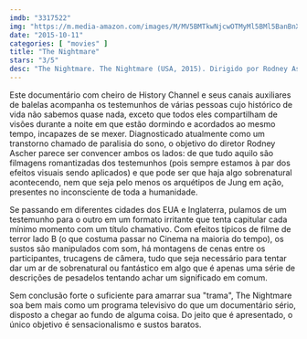 ```yaml
---
imdb: "3317522"
img: "https://m.media-amazon.com/images/M/MV5BMTkwNjcwOTMyMl5BMl5BanBnXkFtZTgwNTQ0MzE2NTE@._V1_SY150_CR0,0,101,150_.jpg"
date: "2015-10-11"
categories: [ "movies" ]
title: "The Nightmare"
stars: "3/5"
desc: "The Nightmare. The Nightmare (USA, 2015). Dirigido por Rodney Ascher. Com Siegfried Peters, Stephen Michael Joseph, Nicole Bosworth, Yatoya Toy, Elise Robson, Age Wilson."
---
```

Este documentário com cheiro de History Channel e seus canais auxiliares de balelas acompanha os testemunhos de várias pessoas cujo histórico de vida não sabemos quase nada, exceto que todos eles compartilham de visões durante a noite em que estão dormindo e acordados ao mesmo tempo, incapazes de se mexer. Diagnosticado atualmente como um transtorno chamado de paralisia do sono, o objetivo do diretor Rodney Ascher parece ser convencer ambos os lados: de que tudo aquilo são filmagens romantizadas dos testemunhos (pois sempre estamos à par dos efeitos visuais sendo aplicados) e que pode ser que haja algo sobrenatural acontecendo, nem que seja pelo menos os arquétipos de Jung em ação, presentes no inconsciente de toda a humanidade.

Se passando em diferentes cidades dos EUA e Inglaterra, pulamos de um testemunho para o outro em um formato irritante que tenta capitular cada mínimo momento com um título chamativo. Com efeitos típicos de filme de terror lado B (o que costuma passar no Cinema na maioria do tempo), os sustos são manipulados com som, há montagens de cenas entre os participantes, trucagens de câmera, tudo que seja necessário para tentar dar um ar de sobrenatural ou fantástico em algo que é apenas uma série de descrições de pesadelos tentando achar um significado em comum.

Sem conclusão forte o suficiente para amarrar sua "trama", The Nightmare soa bem mais como um programa televisivo do que um documentário sério, disposto a chegar ao fundo de alguma coisa. Do jeito que é apresentado, o único objetivo é sensacionalismo e sustos baratos.
